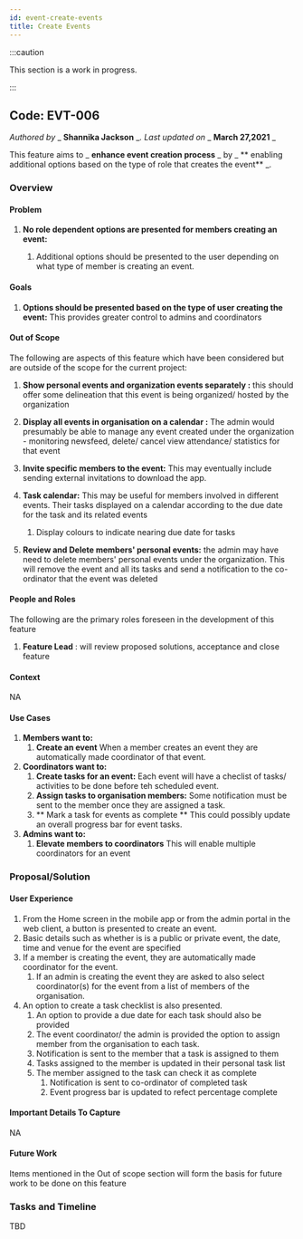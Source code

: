 ```yaml
---
id: event-create-events
title: Create Events
---
```


:::caution

This section is a work in progress.

:::

## Code: EVT-006
_Authored by_ _ **Shannika Jackson** __. Last updated on_ _ **March 27,2021** _

This feature aims to _ **enhance event creation process** _ by _ ** enabling additional options based on the type of role that creates the event** _.

### Overview

#### Problem

1. **No role dependent options are presented for members creating an event:**
   
    1. Additional options should be presented to the user depending on what type of member is creating an event.

#### Goals

1. **Options should be presented based on the type of user creating the event:** This provides greater control to admins and coordinators

#### Out of Scope

The following are aspects of this feature which have been considered but are outside of the scope for the current project:

1. **Show personal events and organization events separately :** this should offer some delineation that this event is being organized/ hosted by the organization
2. **Display all events in organisation on a calendar :** The admin would presumably be able to manage any event created under the organization - monitoring newsfeed, delete/ cancel view attendance/ statistics for that event
3. **Invite specific members to the event:** This may eventually include sending external invitations to download the app.

1. **Task calendar:** This may be useful for members involved in different events. Their tasks displayed on a calendar according to the due date for the task and its related events
    1. Display colours to indicate nearing due date for tasks
2. **Review and Delete members&#39; personal events:** the admin may have need to delete members&#39; personal events under the organization. This will remove the event and all its tasks and send a notification to the co-ordinator that the event was deleted

#### People and Roles

The following are the primary roles foreseen in the development of this feature

1. **Feature Lead** : will review proposed solutions, acceptance and close feature

#### Context

NA

#### Use Cases

1. **Members want to:**
   1. **Create an event** When a member creates an event they are automatically made coordinator of that event.
1. **Coordinators want to:**
   1. **Create tasks for an event:** Each event will have a checlist of tasks/ activities to be done before teh scheduled event.
   2. **Assign tasks to organisation members:** Some notification must be sent to the member once they are assigned a task.
   3. ** Mark a task for events as complete **  This could possibly update an overall progress bar for event tasks.
1. **Admins want to:**
   1. **Elevate members to coordinators** This will enable multiple coordinators for an event


### Proposal/Solution

#### User Experience

1. From the Home screen in the mobile app or from the admin portal in the web client,
   a button is presented to create an event.
2. Basic details such as whether is is a public or private event,
   the date, time and venue for the event are specified
3. If a member is creating the event, they are automatically made coordinator for the event.
    1. If an admin is creating the event they are asked to also select coordinator(s) for the event from a list of members of the organisation.
4. An option to create a task checklist is also presented.
   1. An option to provide a due date for each task should also be provided
   2. The event coordinator/ the admin is provided the option to assign member from the organisation to each task.
   3. Notification is sent to the member that a task is assigned to them 
   4. Tasks assigned to the member is updated in their personal task list 
   5. The member assigned to the task can check it as complete
      1. Notification is sent to co-ordinator of completed task
      2. Event progress bar is updated to refect percentage complete

#### Important Details To Capture

NA

#### Future Work

Items mentioned in the Out of scope section will form the basis for future work to be done on this feature

### Tasks and Timeline

TBD